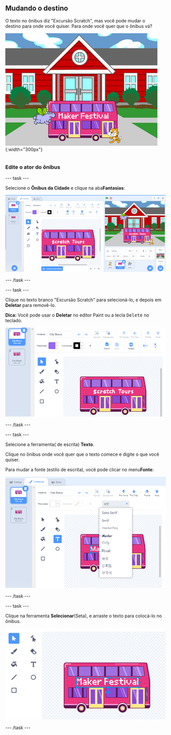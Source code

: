 ## Mudando o destino

<div style="display: flex; flex-wrap: wrap">
<div style="flex-basis: 200px; flex-grow: 1; margin-right: 15px;">
O texto no ônibus diz "Excursão Scratch", mas você pode mudar o destino para onde você quiser. Para onde você quer que o ônibus vá?  
</div>
<div>

![O ônibus com o texto "Maker Festival".](Images/maker-bus.png){:width="300px"}

</div>
</div>

### Edite o ator do ônibus

--- task ---

Selecione o **Ônibus da Cidade** e clique na aba**Fantasias**:

![A fantasia no editor Paint.](images/costumes-bus-sprite-highlighted.png)

--- /task ---

--- task ---

Clique no texto branco "Excursão Scratch" para selecioná-lo, e depois em **Deletar** para removê-lo.

**Dica:** Você pode usar o **Deletar** no editor Paint ou a tecla <kbd>Delete</kbd> no teclado.

![O texto no Ônibus e o ícone Excluir são destacados.](images/bus-delete-text.png)

--- /task ---

--- task ---

Selecione a ferramenta( de escrita) **Texto**.

Clique no ônibus onde você quer que o texto comece e digite o que você quiser.

Para mudar a fonte (estilo de escrita), você pode clicar no menu**Fonte**:

![O menu 'Fonte' selecionado no editor Paint.](images/bus-text-font.png)

--- /task ---

--- task ---

Clique na ferramenta **Selecionar**(Seta), e arraste o texto para colocá-lo no ônibus.

![O texto no Ônibus e na ferramenta Selecionar em destaque.](images/bus-destination-centered.png)

--- /task ---

